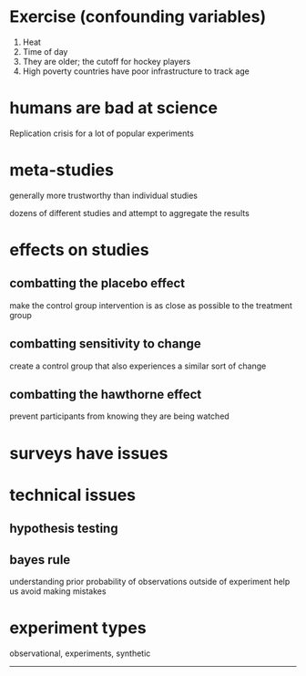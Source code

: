 # Exercise (confounding variables)

1. Heat 
2. Time of day 
3. They are older; the cutoff for hockey players
4. High poverty countries have poor infrastructure to track age

# humans are bad at science

Replication crisis for a lot of popular experiments

# meta-studies

generally more trustworthy than individual studies

dozens of different studies and attempt to aggregate the results

# effects on studies

## combatting the placebo effect

make the control group intervention is as close as possible to the treatment group

## combatting sensitivity to change

create a control group that also experiences a similar sort of change

## combatting the hawthorne effect

prevent participants from knowing they are being watched

# surveys have issues

# technical issues

## hypothesis testing

## bayes rule 

understanding prior probability of observations outside of experiment help us avoid making mistakes

# experiment types

observational, experiments, synthetic

***

